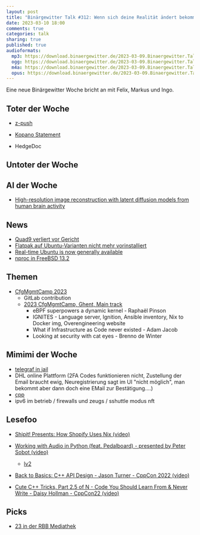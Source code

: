 ```yaml
---
layout: post
title: "Binärgewitter Talk #312: Wenn sich deine Realität ändert bekommt du ein Pop-Up"
date: 2023-03-10 18:00
comments: true
categories: talk
sharing: true
published: true
audioformats:
  mp3: https://download.binaergewitter.de/2023-03-09.Binaergewitter.Talk.312.mp3
  ogg: https://download.binaergewitter.de/2023-03-09.Binaergewitter.Talk.312.ogg
  m4a: https://download.binaergewitter.de/2023-03-09.Binaergewitter.Talk.312.m4a
  opus: https://download.binaergewitter.de/2023-03-09.Binaergewitter.Talk.312.opus
---
```

Eine neue Binärgewitter Woche bricht an mit Felix, Markus und Ingo.

## Toter der Woche
- [z-push]( https://z-push.org/ )
 * [Kopano Statement]( https://kopano.com/blog/statement-regarding-the-community-project-z-push/ )
- HedgeDoc

## Untoter der Woche

## AI der Woche
- [High-resolution image reconstruction with latent diffusion models from human brain activity]( https://www.biorxiv.org/content/10.1101/2022.11.18.517004v2.full.pdf )

## News
- [Quad9 verliert vor Gericht]( https://www.heise.de/news/Landgericht-Leipzig-macht-DNS-Betreiber-zu-Taeter-von-Urheberrechtsverletzungen-7532128.html )
- [Flatpak auf Ubuntu-Varianten nicht mehr vorinstalliert]( https://linuxnews.de/2023/02/23/flatpak-auf-ubuntu-varianten-nicht-mehr-vorinstalliert/ )
- [Real-time Ubuntu is now generally available]( https://ubuntu.com/blog/real-time-ubuntu-is-now-generally-available )
- [nproc in FreeBSD 13.2]( https://twitter.com/vmisev/status/1629763487810322432 )

## Themen
- [CfgMgmtCamp 2023]( https://cfgmgmtcamp.eu/ghent2023/ )
  * GitLab contribution
  * [2023 CfgMgmtCamp, Ghent, Main track]( https://www.youtube.com/playlist?list=PLBZBIkixHEic8L17C7DB0I2cY7vO_eDRl )
    - eBPF superpowers a dynamic kernel - Raphaël Pinson
    - IGNITES - Language server, Ignition, Ansible inventory, Nix to Docker img, Overengineering website
    - What if Infrastructure as Code never existed - Adam Jacob
    - Looking at security with cat eyes - Brenno de Winter


## Mimimi der Woche
- [telegraf in jail]( https://github.com/influxdata/telegraf/issues/12502 )
- DHL online Plattform (2FA Codes funktionieren nicht, Zustellung der Email braucht ewig, Neuregistrierung sagt im UI "nicht möglich", man bekommt aber dann doch eine EMail zur Bestätigung....)
- [cpp]( https://stackoverflow.com/questions/75615345/convert-c-array-in-struct-attribute-packed-to-stdvector )
- ipv6 im betrieb / firewalls und zeugs / sshuttle modus nft

## Lesefoo
- [Shipit! Presents: How Shopify Uses Nix (video)]( https://www.youtube.com/watch?v=KaIRpx11qrc )
- [Working with Audio in Python (feat. Pedalboard) - presented by Peter Sobot (video)]( https://www.youtube.com/watch?v=NYhkqXpFAlg )

    * [lv2]( https://en.wikipedia.org/wiki/LV2 )

- [Back to Basics: C++ API Design - Jason Turner - CppCon 2022 (video)]( https://www.youtube.com/watch?v=zL-vn_pGGgY )
- [Cute C++ Tricks, Part 2.5 of N - Code You Should Learn From & Never Write - Daisy Hollman - CppCon22 (video)]( https://youtu.be/gOdcNko2xc8 )

## Picks
- [23 in der RBB Mediathek](https://www.rbb-online.de/film/mediathek/0-99/23-nichts-ist-so-wie-es-scheint.html )


